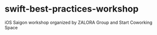 # swift-best-practices-workshop
iOS Saigon workshop organized by ZALORA Group and Start Coworking Space
